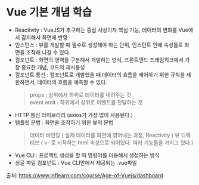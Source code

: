 # Vue 기본 개념 학습


- Reactivity : VueJS가 추구하는 중심 사상이자 핵심 기능, 데이터의 변화를 Vue에서 감지해서 화면에 반영
- 인스턴스 : 뷰를 개발할 때 필수로 생성해야 하는 단위, 인스턴트 안에 속성들로 화면을 조작해 나갈 수 있다.
- 컴포넌트 : 화면의 영역을 구분해서 개발하는 방식, 프론트엔드 프레임워크에서 가장 중요한 개념, 코드의 재사용성
- 컴포넌트 통신 : 컴포넌트로 개발했을 때 데이터의 흐름을 제어하기 위한 규칙을 제한하면서, 데이터의 흐름을 예측할 수 있다.
   > props : 상위에서 하위로 데이터를 내려주는 것<br>
   > event emit : 하위에서 상위로 이벤트를 전달하는 것
- HTTP 통신 라이브러리 (axios가 가장 많이 사용된다.)
- 템플릿 문법 : 화면을 조작하기 위한 뷰의 문법
   > 데이터 바인딩 ( 실제 데이터를 화면에 엮어내는 과정, Reactivity )
   > 뷰 디렉티브 ( v- 로 시작하는 html 속성으로 되어있다. 여러 기능들을 가지고 있다.)
- Vue CLI : 프로젝트 생성을 할 때 명령어를 이용해서 생성하는 방식
- 싱글 파일 컴포넌트 : Vue CLI안에서 제공되는 .vue파일



출처: https://www.inflearn.com/course/Age-of-Vuejs/dashboard
